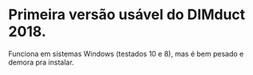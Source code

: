 # Primeira versão usável do DIMduct 2018.
Funciona em sistemas Windows (testados 10 e 8), mas é bem pesado e demora pra instalar.
